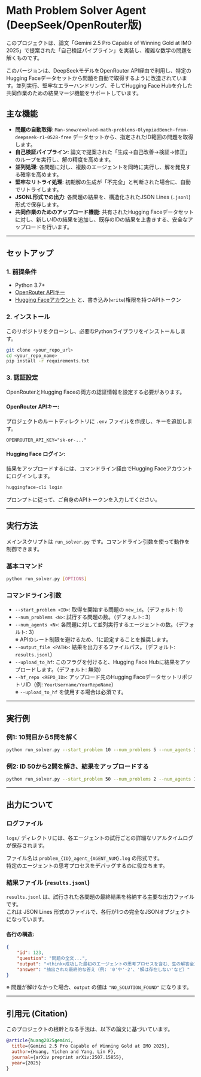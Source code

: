 # Math Problem Solver Agent (DeepSeek/OpenRouter版)

このプロジェクトは、論文「Gemini 2.5 Pro Capable of Winning Gold at IMO 2025」で提案された「自己検証パイプライン」を実装し、複雑な数学の問題を解くものです。

このバージョンは、DeepSeekモデルをOpenRouter API経由で利用し、特定のHugging Faceデータセットから問題を自動で取得するように改造されています。並列実行、堅牢なエラーハンドリング、そしてHugging Face Hubを介した共同作業のための結果マージ機能をサポートしています。

## 主な機能

- **問題の自動取得**: `Man-snow/evolved-math-problems-OlympiadBench-from-deepseek-r1-0528-free` データセットから、指定されたID範囲の問題を取得します。
- **自己検証パイプライン**: 論文で提案された「生成→自己改善→検証→修正」のループを実行し、解の精度を高めます。
- **並列処理**: 各問題に対し、複数のエージェントを同時に実行し、解を発見する確率を高めます。
- **堅牢なリトライ処理**: 初期解の生成が「不完全」と判断された場合に、自動でリトライします。
- **JSONL形式での出力**: 各問題の結果を、構造化されたJSON Lines (`.jsonl`) 形式で保存します。
- **共同作業のためのアップロード機能**: 共有されたHugging Faceデータセットに対し、新しいIDの結果を追加し、既存のIDの結果を上書きする、安全なアップロードを行います。

---

## セットアップ

### 1. 前提条件

- Python 3.7+
- [OpenRouter APIキー](https://openrouter.ai/)
- [Hugging Faceアカウント](https://huggingface.co/) と、書き込み(`write`)権限を持つAPIトークン

### 2. インストール

このリポジトリをクローンし、必要なPythonライブラリをインストールします。

```bash
git clone <your_repo_url>
cd <your_repo_name>
pip install -r requirements.txt
```

### 3. 認証設定

OpenRouterとHugging Faceの両方の認証情報を設定する必要があります。

#### OpenRouter APIキー:

プロジェクトのルートディレクトリに `.env` ファイルを作成し、キーを追加します。

```env
OPENROUTER_API_KEY="sk-or-..."
```

#### Hugging Face ログイン:

結果をアップロードするには、コマンドライン経由でHugging Faceアカウントにログインします。

```bash
huggingface-cli login
```

プロンプトに従って、ご自身のAPIトークンを入力してください。

---

## 実行方法

メインスクリプトは `run_solver.py` です。コマンドライン引数を使って動作を制御できます。

### 基本コマンド

```bash
python run_solver.py [OPTIONS]
```

### コマンドライン引数

- `--start_problem <ID>`: 取得を開始する問題の `new_id`。（デフォルト: 1）
- `--num_problems <N>`: 試行する問題の数。（デフォルト: 3）
- `--num_agents <N>`: 各問題に対して並列実行するエージェントの数。（デフォルト: 3）  
  ※ APIのレート制限を避けるため、1に設定することを推奨します。
- `--output_file <PATH>`: 結果を出力するファイルパス。（デフォルト: `results.jsonl`）
- `--upload_to_hf`: このフラグを付けると、Hugging Face Hubに結果をアップロードします。（デフォルト: 無効）
- `--hf_repo <REPO_ID>`: アップロード先のHugging FaceデータセットリポジトリID（例: `YourUsername/YourRepoName`）  
  ※ `--upload_to_hf` を使用する場合は必須です。

---

## 実行例

### 例1: 10問目から5問を解く

```bash
python run_solver.py --start_problem 10 --num_problems 5 --num_agents 1
```

### 例2: ID 50から2問を解き、結果をアップロードする

```bash
python run_solver.py --start_problem 50 --num_problems 2 --num_agents 1 --upload_to_hf --hf_repo "MyUsername/math-olympiad-solutions"
```

---

## 出力について

### ログファイル

`logs/` ディレクトリには、各エージェントの試行ごとの詳細なリアルタイムログが保存されます。

ファイル名は `problem_{ID}_agent_{AGENT_NUM}.log` の形式です。  
特定のエージェントの思考プロセスをデバッグするのに役立ちます。

### 結果ファイル (`results.jsonl`)

`results.jsonl` は、試行された各問題の最終結果を格納する主要な出力ファイルです。  
これは JSON Lines 形式のファイルで、各行が1つの完全なJSONオブジェクトになっています。

#### 各行の構造:

```json
{
    "id": 123, 
    "question": "問題の全文...",
    "output": "<think>成功した最初のエージェントの思考プロセスを含む、生の解答全文...</think>最終的な答え",
    "answer": "抽出された最終的な答え（例: '0'や'-2'、'解は存在しない'など）"
}
```

※ 問題が解けなかった場合、`output` の値は `"NO_SOLUTION_FOUND"` になります。

---

## 引用元 (Citation)

このプロジェクトの根幹となる手法は、以下の論文に基づいています。

```bibtex
@article{huang2025gemini,
  title={Gemini 2.5 Pro Capable of Winning Gold at IMO 2025},
  author={Huang, Yichen and Yang, Lin F},
  journal={arXiv preprint arXiv:2507.15855},
  year={2025}
}
```
